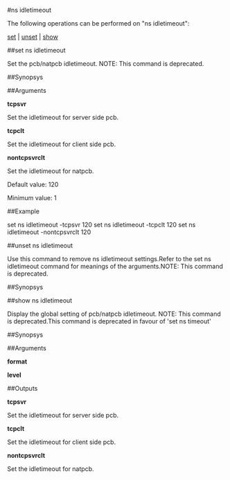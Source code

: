 #ns idletimeout

The following operations can be performed on "ns idletimeout":


[set](#set-ns-idletimeout) | [unset](#unset-ns-idletimeout) | [show](#show-ns-idletimeout)

##set ns idletimeout

Set the pcb/natpcb idletimeout. NOTE: This command is deprecated.


##Synopsys




##Arguments

<b>tcpsvr</b>
Set the idletimeout for server side pcb.

<b>tcpclt</b>
Set the idletimeout for client side pcb.

<b>nontcpsvrclt</b>
Set the idletimeout for natpcb.
Default value: 120
Minimum value: 1



##Example

set ns idletimeout -tcpsvr 120 set ns idletimeout -tcpclt 120 set ns idletimeout -nontcpsvrclt 120

##unset ns idletimeout

Use this command to remove ns idletimeout settings.Refer to the set ns idletimeout command for meanings of the arguments.NOTE: This command is deprecated.


##Synopsys




##show ns idletimeout

Display the global setting of pcb/natpcb idletimeout. NOTE: This command is deprecated.This command is deprecated in favour of 'set ns timeout'


##Synopsys




##Arguments

<b>format</b>

<b>level</b>



##Outputs

<b>tcpsvr</b>
Set the idletimeout for server side pcb.

<b>tcpclt</b>
Set the idletimeout for client side pcb.

<b>nontcpsvrclt</b>
Set the idletimeout for natpcb.



